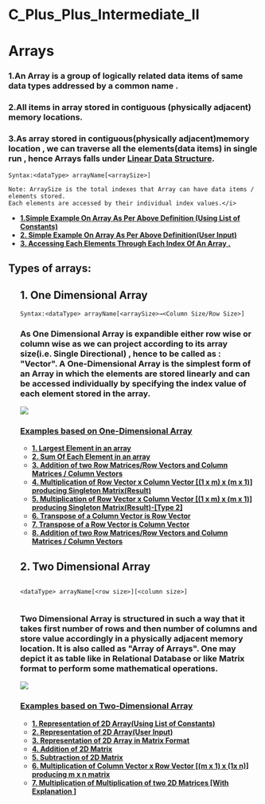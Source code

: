 # C_Plus_Plus_Intermediate_II
<h1>Arrays</h1>
<h3>1.An Array is a group of logically related data items of same data types addressed by a common name .</h3>
<h3>2.All items in array stored in contiguous (physically adjacent) memory locations. </h3>
<h3>3.As array stored in contiguous(physically adjacent)memory location , we can traverse all the elements(data items) in single run , hence Arrays falls under 
<ins>Linear Data Structure</ins>. </h3>

```Syntax: 
Syntax:<dataType> arrayName[<arraySize>]

Note: ArraySize is the total indexes that Array can have data items / elements stored. 
Each elements are accessed by their individual index values.</i>
`````
<ul>
<li> <strong> <a href="https://github.com/AvinandanBose/C_Plus_Plus_Intermediate_II/blob/main/arrays_0.cpp">1.Simple Example On Array As Per Above Definition (Using List of Constants)</a> </strong></li>
  <li> <strong> <a href="https://github.com/AvinandanBose/C_Plus_Plus_Intermediate_II/blob/main/arrays_1.cpp">2. Simple Example On Array As Per Above Definition(User Input)</a> </strong></li>
 <li> <strong> <a href="https://github.com/AvinandanBose/C_Plus_Plus_Intermediate_II/blob/main/arrays_2.cpp">3. Accessing Each Elements Through Each Index Of An Array . </a> </strong></li>
</ul>
<h2>Types of arrays:</h2>
<ul>
<h2> 1. One Dimensional Array </h2>

```Syntax: 
Syntax:<dataType> arrayName[<arraySize>→<Column Size/Row Size>]
`````
<h3>As One Dimensional Array is expandible either row wise or column wise as we can project according to its array size(i.e. Single Directional) , hence to be called as : "Vector". A One-Dimensional Array is the simplest form of an Array in which the elements are stored linearly and can be accessed individually by specifying the index value of each element stored in the array.  </h3>
<img src="https://user-images.githubusercontent.com/38869235/186314813-98da0217-08c2-4e48-8059-b02782fa350c.png">


<h3><ins>Examples based on One-Dimensional Array</ins></h3>
<ul>
  <li> <strong> <a href="https://github.com/AvinandanBose/C_Plus_Plus_Intermediate_II/blob/main/arrays_3.cpp">1. Largest Element in an array</a> </strong></li>
  <li> <strong> <a href="https://github.com/AvinandanBose/C_Plus_Plus_Intermediate_II/blob/main/arrays_4.cpp">2. Sum Of Each Element in an array</a> </strong></li>
  <li> <strong> <a href="https://github.com/AvinandanBose/C_Plus_Plus_Intermediate_II/blob/main/arrays_5.cpp">3. Addition of two Row Matrices/Row Vectors and Column Matrices / Column Vectors</a> </strong></li>
  <li> <strong> <a href="https://github.com/AvinandanBose/C_Plus_Plus_Intermediate_II/blob/main/arrays_6.cpp">4. Multiplication of Row Vector x Column Vector [(1 x m) x (m x 1)] producing Singleton Matrix(Result)</a> </strong></li>
  <li> <strong> <a href="https://github.com/AvinandanBose/C_Plus_Plus_Intermediate_II/blob/main/arrays_7.cpp">5. Multiplication of Row Vector x Column Vector [(1 x m) x (m x 1)] producing Singleton Matrix(Result)-[Type 2]</a> </strong></li>
   <li> <strong> <a href="https://github.com/AvinandanBose/C_Plus_Plus_Intermediate_II/blob/main/arrays_8.cpp">6. Transpose of a Column Vector is Row Vector</a> </strong></li>
    <li> <strong> <a href="https://github.com/AvinandanBose/C_Plus_Plus_Intermediate_II/blob/main/arrays_9.cpp">7. Transpose of a Row Vector is Column Vector</a> </strong></li>
     <li> <strong> <a href="https://github.com/AvinandanBose/C_Plus_Plus_Intermediate_II/blob/main/arrays_10.cpp">8. Addition of two Row Matrices/Row Vectors and Column Matrices / Column Vectors</a> </strong></li>
</ul>
  <h2> 2. Two Dimensional Array </h2>
  
```Syntax: 
  
<dataType> arrayName[<row size>][<column size>]
  
`````
<h3>Two Dimensional Array is structured in such a way that it takes first number of rows and then number of columns and store value accordingly in a physically adjacent memory location. It is also called as "Array of Arrays". One may depict it as table like in Relational Database or like Matrix format to perform some mathematical operations.</h3>
<img src="https://user-images.githubusercontent.com/38869235/186323357-b8a92707-3da3-443b-bc4d-c26ba71d5797.png">
<h3><ins>Examples based on Two-Dimensional Array</ins></h3>
<ul>
  <li> <strong> <a href="https://github.com/AvinandanBose/C_Plus_Plus_Intermediate_II/blob/main/two_dim_arrays_1.cpp">1. Representation of 2D Array(Using List of Constants)</a> </strong></li>
 <li> <strong> <a href="https://github.com/AvinandanBose/C_Plus_Plus_Intermediate_II/blob/main/two_dim_arrays_2.cpp">2. Representation of 2D Array(User Input)</a> </strong></li>
 <li> <strong> <a href="https://github.com/AvinandanBose/C_Plus_Plus_Intermediate_II/blob/main/two_dim_arrays_3.cpp">3. Representation of 2D Array in Matrix Format</a> </strong></li>
 <li> <strong> <a href="https://github.com/AvinandanBose/C_Plus_Plus_Intermediate_II/blob/main/two_dim_arrays_4.cpp">4. Addition of 2D Matrix </a> </strong></li>
 <li> <strong> <a href="https://github.com/AvinandanBose/C_Plus_Plus_Intermediate_II/blob/main/two_dim_arrays_5.cpp">5. Subtraction of 2D Matrix </a> </strong></li>
  <li> <strong> <a href="https://github.com/AvinandanBose/C_Plus_Plus_Intermediate_II/blob/main/two_dim_arrays_6.cpp">6. Multiplication of Column Vector x Row Vector [(m x 1) x (1x n)] producing m x n matrix</a> </strong></li>
  <li> <strong> <a href="https://github.com/AvinandanBose/C_Plus_Plus_Intermediate_II/blob/main/two_dim_arrays_7.cpp">7. Multiplication of Multiplication of two 2D Matrices [With Explanation ] </a> </strong></li>
</ul>

</ul>
